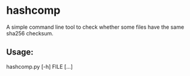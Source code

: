 # hashcomp

A simple command line tool to check whether some files have the same sha256 checksum.

## Usage:

hashcomp.py [-h] FILE [...]
